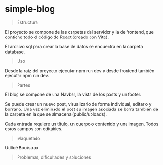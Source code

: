 ﻿# simple-blog

> Estructura

El proyecto se compone de las carpetas del servidor y la de frontend, que contiene todo el código de React (creado con Vite).

El archivo sql para crear la base de datos se encuentra en la carpeta database.

> Uso

Desde la raíz del proyecto ejecutar npm run dev y desde frontend también ejecutar npm run dev.

> Partes

El blog se compone de una Navbar, la vista de los posts y un footer.

Se puede crear un nuevo post, visualizarlo de forma individual, editarlo y borrarlo. Una vez eliminado el post su imagen asociada se borra también de la carpeta en la que se almacena (public/uploads).

Cada entrada requiere un título, un cuerpo o contenido y una imagen. Todos estos campos son editables.

> Maquetado

Utilicé Bootstrap

> Problemas, dificultades y soluciones


